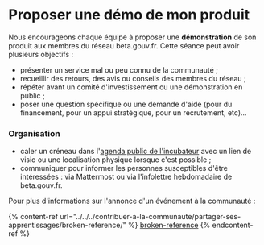 # Proposer une démo de mon produit

Nous encourageons chaque équipe à proposer une **démonstration** de son produit aux membres du réseau beta.gouv.fr. Cette séance peut avoir plusieurs objectifs :

* présenter un service mal ou peu connu de la communauté ;
* recueillir des retours, des avis ou conseils des membres du réseau ;
* répéter avant un comité d'investissement ou une démonstration en public ;
* poser une question spécifique ou une demande d'aide (pour du financement, pour un appui stratégique, pour un recrutement, etc)...

### Organisation

* caler un créneau dans l'[agenda public de l'incubateur](https://calendar.google.com/calendar/u/0/embed?src=0ieonqap1r5jeal5ugeuhoovlg@group.calendar.google.com\&ctz=Europe/Paris) avec un lien de visio ou une localisation physique lorsque c'est possible ;
* communiquer pour informer les personnes susceptibles d'être intéressées : via Mattermost ou via l'infolettre hebdomadaire de beta.gouv.fr.

Pour plus d'informations sur l'annonce d'un événement à la communauté :

{% content-ref url="../../../contribuer-a-la-communaute/partager-ses-apprentissages/broken-reference/" %}
[broken-reference](../../../contribuer-a-la-communaute/partager-ses-apprentissages/broken-reference/)
{% endcontent-ref %}
